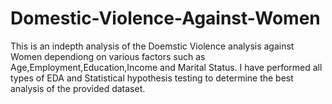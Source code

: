 # Domestic-Violence-Against-Women

This is an indepth analysis of the Doemstic Violence analysis against Women dependiong on various factors such as Age,Employment,Education,Income and Marital Status.
I have performed all types of EDA and Statistical hypothesis testing to determine the best analysis of the provided dataset.
